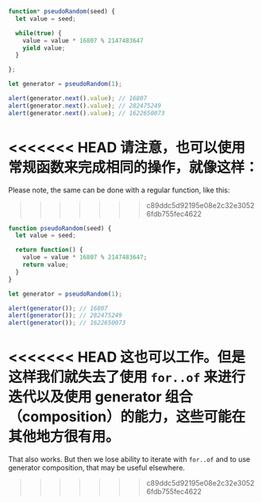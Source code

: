 ```js run demo
function* pseudoRandom(seed) {
  let value = seed;

  while(true) {
    value = value * 16807 % 2147483647
    yield value;
  }

};

let generator = pseudoRandom(1);

alert(generator.next().value); // 16807
alert(generator.next().value); // 282475249
alert(generator.next().value); // 1622650073
```

<<<<<<< HEAD
请注意，也可以使用常规函数来完成相同的操作，就像这样：
=======
Please note, the same can be done with a regular function, like this:
>>>>>>> c89ddc5d92195e08e2c32e30526fdb755fec4622

```js run
function pseudoRandom(seed) {
  let value = seed;

  return function() {
    value = value * 16807 % 2147483647;
    return value;
  }
}

let generator = pseudoRandom(1);

alert(generator()); // 16807
alert(generator()); // 282475249
alert(generator()); // 1622650073
```

<<<<<<< HEAD
这也可以工作。但是这样我们就失去了使用 `for..of` 来进行迭代以及使用 generator 组合（composition）的能力，这些可能在其他地方很有用。
=======
That also works. But then we lose ability to iterate with `for..of` and to use generator composition, that may be useful elsewhere.
>>>>>>> c89ddc5d92195e08e2c32e30526fdb755fec4622
